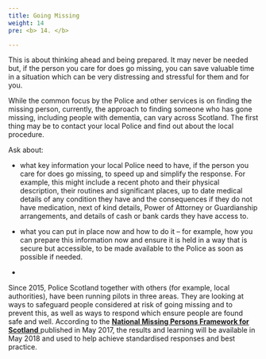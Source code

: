 ```yaml
---
title: Going Missing
weight: 14
pre: <b> 14. </b>

---
```


This is about thinking ahead and being prepared. It may never be needed but, if the person you care for does go missing, you can save valuable time in a situation which can be very distressing and stressful for them and for you.

While the common focus by the Police and other services is on finding the missing person, currently, the approach to finding someone who has gone missing, including people with dementia, can vary across Scotland. The first thing may be to contact your local Police and find out about the local procedure.

Ask about:

* what key information your local Police need to have, if the person you care for does go missing, to speed up and simplify the response. For example, this might include a recent photo and their physical description, their routines and significant places, up to date medical details of any condition they have and the consequences if they do not have medication, next of kind details, Power of Attorney or Guardianship arrangements, and details of cash or bank cards they have access to.

* what you can put in place now and how to do it – for example, how you can prepare this information now and ensure it is held in a way that is secure but accessible, to be made available to the Police as soon as possible if needed.
*
Since 2015, Police Scotland together with others (for example, local authorities), have been running pilots in three areas. They are looking at ways to safeguard people considered at risk of going missing and to prevent this, as well as ways to respond which ensure people are found safe and well. According to the <a href="https://beta.gov.scot/publications/national-missing-persons-framework-scotland/pages/8/">**National Missing Persons Framework for Scotland** <i class='fa fa-external-link'></i></a> published in May 2017, the results and learning will be available in May 2018 and used to help achieve standardised responses and best practice.
